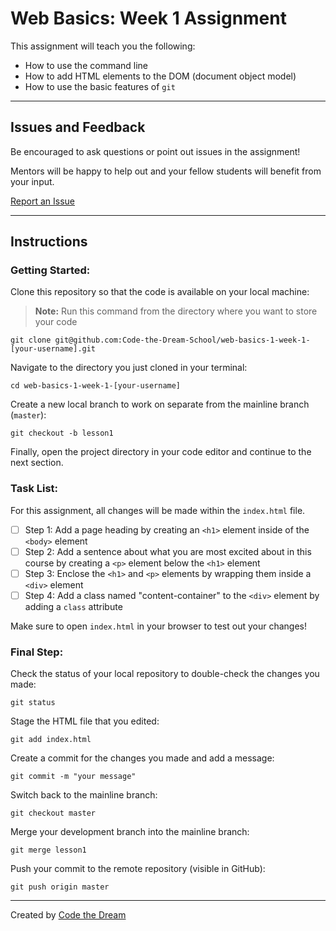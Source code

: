 # Web Basics: Week 1 Assignment

This assignment will teach you the following:

- How to use the command line
- How to add HTML elements to the DOM (document object model)
- How to use the basic features of `git`

---

## Issues and Feedback

Be encouraged to ask questions or point out issues in the assignment!

Mentors will be happy to help out and your fellow students will benefit from your input.

[Report an Issue](https://github.com/Code-the-Dream-School/CtD-Week-1-Git-Assignment/issues)

---

## Instructions

### Getting Started:

Clone this repository so that the code is available on your local machine:

> **Note:** Run this command from the directory where you want to store your code

    git clone git@github.com:Code-the-Dream-School/web-basics-1-week-1-[your-username].git

Navigate to the directory you just cloned in your terminal:

    cd web-basics-1-week-1-[your-username]

Create a new local branch to work on separate from the mainline branch (`master`):

    git checkout -b lesson1

Finally, open the project directory in your code editor and continue to the next section.

### Task List:

For this assignment, all changes will be made within the `index.html` file.

- [ ] Step 1: Add a page heading by creating an `<h1>` element inside of the `<body>` element
- [ ] Step 2: Add a sentence about what you are most excited about in this course by creating a `<p>` element below the `<h1>` element
- [ ] Step 3: Enclose the `<h1>` and `<p>` elements by wrapping them inside a `<div>` element
- [ ] Step 4: Add a class named "content-container" to the `<div>` element by adding a `class` attribute

Make sure to open `index.html` in your browser to test out your changes!

### Final Step:

Check the status of your local repository to double-check the changes you made:

    git status

Stage the HTML file that you edited:

    git add index.html

Create a commit for the changes you made and add a message:

    git commit -m "your message"

Switch back to the mainline branch:

    git checkout master

Merge your development branch into the mainline branch:

    git merge lesson1

Push your commit to the remote repository (visible in GitHub):

    git push origin master

---

Created by [Code the Dream](https://www.codethedream.org)
